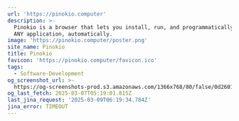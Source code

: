 ```yaml
---
url: 'https://pinokio.computer'
description: >-
  Pinokio is a browser that lets you install, run, and programmatically control
  ANY application, automatically.
image: 'https://pinokio.computer/poster.png'
site_name: Pinokio
title: Pinokio
favicon: 'https://pinokio.computer/favicon.ico'
tags:
  - Software-Development
og_screenshot_url: >-
  https://og-screenshots-prod.s3.amazonaws.com/1366x768/80/false/0d26013b4c18046086c8d7dc7c959f72fa1c4cbbf8804879f267ce27c8c61de8.jpeg
og_last_fetch: 2025-03-07T05:19:01.815Z
last_jina_request: '2025-03-09T06:19:34.784Z'
jina_error: TIMEOUT
---
```


